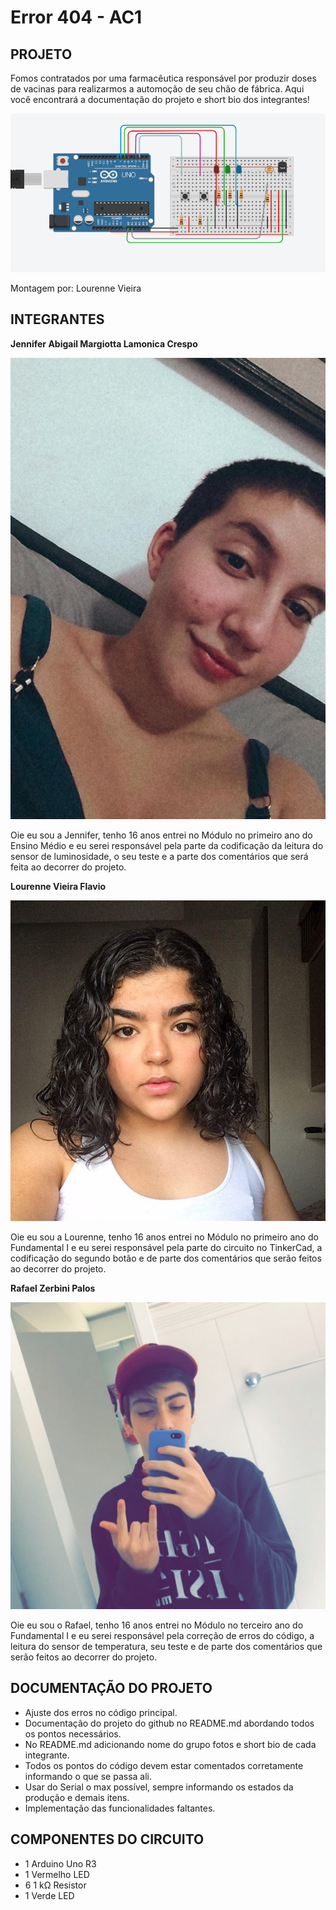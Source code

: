 # Error 404 - AC1 

## PROJETO
Fomos contratados por uma farmacêutica responsável por produzir doses de vacinas para realizarmos a automoção de seu chão de fábrica.
Aqui você encontrará a documentação do projeto e short bio dos integrantes!

![](https://github.com/Error404-3RA/Arduino_AC1/blob/main/Ac1-esquema.png)

Montagem por: Lourenne Vieira

## INTEGRANTES
**Jennifer Abigail Margiotta Lamonica Crespo**

![](https://github.com/Error404-3RA/Arduino_AC1/blob/main/WhatsApp%20Image%202021-03-28%20at%2014.54.28.jpeg)

Oie eu sou a Jennifer, tenho 16 anos entrei no Módulo no primeiro ano do Ensino Médio e eu serei responsável pela parte da codificação da leitura do sensor de luminosidade, o seu teste e a parte dos comentários que será feita ao decorrer do projeto.

**Lourenne Vieira Flavio**

![](https://github.com/Error404-3RA/Arduino_AC1/blob/main/Lourenne.jfif)

Oie eu sou a Lourenne, tenho 16 anos entrei no Módulo no primeiro ano do Fundamental I e eu serei responsável pela parte do circuito no TinkerCad, a codificação do segundo botão e de parte dos comentários que serão feitos ao decorrer do projeto.

**Rafael Zerbini Palos**

![](https://github.com/Error404-3RA/Arduino_AC1/blob/main/WhatsApp%20Image%202021-03-28%20at%2014.57.48.jpeg)

Oie eu sou o Rafael, tenho 16 anos entrei no Módulo no terceiro ano do Fundamental I e eu serei responsável pela correção de erros do código, a leitura do sensor de temperatura, seu teste e de parte dos comentários que serão feitos ao decorrer do projeto.


## DOCUMENTAÇÃO DO PROJETO
- Ajuste dos erros no código principal.
- Documentação do projeto do github no README.md abordando todos os pontos necessários.
- No README.md adicionando nome do grupo fotos e short bio de cada integrante.
- Todos os pontos do código devem estar comentados corretamente informando o que se passa ali.
- Usar do Serial o max possível, sempre informando os estados da produção e demais itens.
- Implementação das funcionalidades faltantes.

## COMPONENTES DO CIRCUITO 
- 1	Arduino Uno R3
- 1	Vermelho LED
- 6	1 kΩ Resistor
- 1	Verde LED


